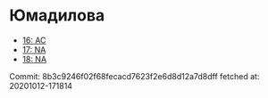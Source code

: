 # Юмадилова
- [16: AC](16.md)
- [17: NA](17.md)
- [18: NA](18.md)

Commit: 8b3c9246f02f68fecacd7623f2e6d8d12a7d8dff
 fetched at: 20201012-171814
